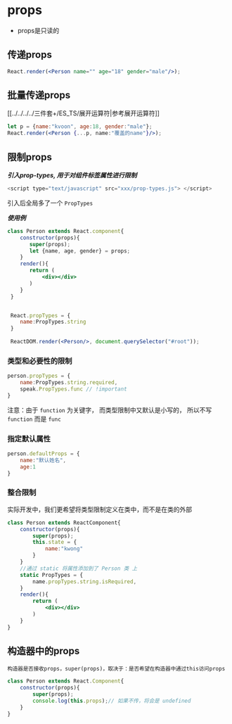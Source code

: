 # props

- props是只读的



## 传递props
```jsx
React.render(<Person name="" age="18" gender="male"/>);
```

## 批量传递props

[[../../../../三件套+/ES_TS/展开运算符|参考展开运算符]]

```jsx
let p = {name:"kvoon", age:18, gender:"male"};
React.render(<Person {...p, name:"覆盖的name"}/>);
```

## 限制props

***引入prop-types, 用于对组件标签属性进行限制***

```js
<script type="text/javascript" src="xxx/prop-types.js"> </script>
```

引入后全局多了一个 `PropTypes`

***使用例***

```jsx
class Person extends React.component{
    constructor(props){
 	   super(props);
 	   let {name, age, gender} = props;
    }
    render(){
 	   return (
 		   <div></div>
 	   )
    }
 }


 React.propTypes = {
    name:PropTypes.string
 }
 
 ReactDOM.render(<Person/>, document.querySelector("#root"));
```


### 类型和必要性的限制

```jsx
person.propTypes = {
	name:PropTypes.string.required,
	speak.PropTypes.func // !important
}
```

注意：由于 `function` 为关键字， 而类型限制中又默认是小写的， 所以不写 `function`  而是 `func`

### 指定默认属性

```jsx
person.defaultProps = {
	name:"默认姓名",
	age:1
}
```

### 整合限制

实际开发中，我们更希望将类型限制定义在类中，而不是在类的外部

```jsx
class Person extends ReactComponent{
	constructor(props){
		super(props);
		this.state = {
			name:"kwong"
		}
	}
	//通过 static 将属性添加到了 Person 类 上
	static PropTypes = {
		name.propTypes.string.isRequired,
	}
	render(){
		return (
			<div></div>
		)
	}
}
```

## 构造器中的props
```ad-note
构造器是否接收props，super(props)，取决于：是否希望在构造器中通过this访问props
```

```jsx
class Person extends React.Component{
	constructor(props){
		super(props);
		console.log(this.props);// 如果不传，将会是 undefined
	}
}
```

